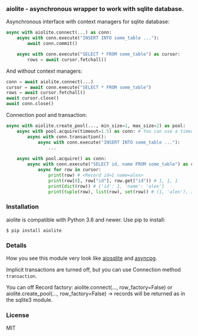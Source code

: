 ### aiolite - asynchronous wrapper to work with sqlite database.

Asynchronous interface with context managers for sqlite database:

```python
async with aiolite.connect(...) as conn:
    async with conn.execute("INSERT INTO some_table ..."):
        await conn.commit()

    async with conn.execute("SELECT * FROM some_table") as cursor:
        rows = await cursor.fetchall()
```

And without context managers:

```python
conn = await aiolite.connect(...)
cursor = await conn.execute("SELECT * FROM some_table")
rows = await cursor.fetchall()
await cursor.close()
await conn.close()
```

Connection pool and transaction:

```python
async with aiolite.create_pool(..., min_size=1, max_size=2) as pool:
    async with pool.acquire(timeout=1.5) as conn: # You can use a timeout when getting a connection from queue.
        async with conn.transaction():
            async with conn.execute("INSERT INTO some_table ..."):
                ...
    
    async with pool.acquire() as conn:
        async with conn.execute("SELECT id, name FROM some_table") as cursor:
            async for row in cursor:
                print(row) # <Record id=1 name=alex>
                print(row[0], row["id"], row.get("id")) # 1, 1, 1
                print(dict(row)) # {'id': 1, 'name': 'alex'}
                print(tuple(row), list(row), set(row)) # (1, 'alex'), [1, 'alex'], {1, 'alex'}
```

### Installation

aiolite is compatible with Python 3.6 and newer. Use pip to install:

`$ pip install aiolite`

### Details

How you see this module very look like [aiosqlite](https://github.com/omnilib/aiosqlite) and [asyncpg](https://github.com/MagicStack/asyncpg).

Implicit transactions are turned off, but you can use Connection method `transaction`.

You can off Record factory: aiolite.connect(..., row_factory=False) or aiolite.create_pool(..., row_factory=False) -> records will be returned as in the sqlite3 module.

### License

MIT
